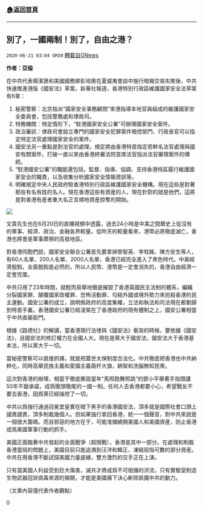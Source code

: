 ###  [:house:返回首頁](https://github.com/ourhimalayas/txt)
---

## 別了，一國兩制！別了，自由之港？
`2020-06-21 03:04 GM30` [轉載自GNews](https://gnews.org/zh-hant/241163/)

**作者：亞倫**

在中共代表楊潔篪和美國國務卿彭培奧在夏威夷會談中施行暗箱交易失敗後，中共快速推進港版《國安法》草案，新華社報道，香港特別行政區維護國家安全法草案有6章：

1. 秘密警察：北京指派“國家安全事務顧問”來港指導本地官員組成的維護國家安全委員會，包括警務處和律政司。
2. 特務機關：特定情形下，“駐港國家安全公署”可辦理國家安全案件。
3. 政治審訊：律政司會設立專門的國家安全犯罪案件檢控部門、行政長官可以指定特定法官處理國家安全的案件。
4. 國安法另一重點是對法官的處理，規定將由香港特首指定若幹名法官處理與國安有關案件，打破一直以來由香港終審法院首席法官指派法官審理案件的傳統。
5. “駐港國安公署”的職能還包括，監督、指導、協調、支持香港特區履行維護國家安全的職責，以及收集分析國家安全情報資訊等。
6. 明確規定中央人民政府駐香港特別行政區維護國家安全機構。現在這些是對著那些有名有姓的名人。現在香港這些有資産的人，現在針對的就是他們，這將是對香港有産者重大名正言順地資産掠奪的開始。


![](https://gnews.org/wp-content/uploads/2020/06/1-316.jpg)

文貴先生也在6月20日的直播視頻中透露，過去24小時是中美之間曆史上從沒有的軍事、經濟、政治、金融各界較量。從昨天的較量看來，港幣必將徹底滅亡，香港也將會是軍事摩擦的高發地區。

對香港同胞們說，國家安全聯合公署首先要拿掉黎智英、李柱銘、陳方安生等人，有60人名單、200人名單、2000人名單，香港已經完全進入了黑色時代。中美經濟脫鈎，全面脫鈎是必然的，所以人民幣、港幣是一定會消失的，香港自由經濟一定會完蛋。

中共只用了23年時間，就輕而易舉地徹底摧毀了香港英國民主法制的體系，編織分裂國家罪、顛覆國家政權罪、恐怖活動罪、勾結外國或境外勢力來扼殺香港的民主運動。國安公署的成立，說明僞政府的高度集權，立法和執法和司法現在都劃歸到特首手裏。香港國安公署已經淩駕在了香港政府的現有體制之上，國安公署相當于中共直屬衙門。

根據《路德社》的解讀，當香港現行法律與《國安法》衝突的時候，要依據《國安法》，且國安法的修訂權力在全國人大。現在是黨大于國安法，國安法大于香港基本法，所以黨大于一切。

當秘密警察可以直接抓捕，就是把蓋世太保制度合法化。中共徹底把香港也中共納粹化，同時高舉民族主義和愛國主義兩杆大旗，綁架和洗腦無知民衆。

這次對香港的辦理，相當于徹底撕毀當年“馬照跑舞照跳”的鄧小平舉著手指頭講50年不變承諾，成爲徹頭徹尾的一國一制。任何人去香港都要小心，希望戰友不要去香港，因爲黨已經操控了一切。

中共以爲強行通過冠冕堂皇實在暗下黑手的香港國安法，頂多就是國際社會口頭上譴責譴責，頂多制裁幾個人。但如果強行拿回香港，統一一個聲音，對中共來說是一個很大籌碼。而且邪惡的地方在于，可能准備繞開美國人和美國資産，防止香港成爲美國軍事行動的抓手。

美國正面臨著中共發起的全面戰爭（超限戰），香港是其中一部分。在處理和制裁香港當局的問題上，美國目前只能追溯到汪洋和韓正，凍結屈指可數的部分資産。中共在用香港不斷試探美國力量底線，雙方激烈的交手正在上演。

只有當美國人利益受到巨大傷害，滅共才將成爲不可阻擋的洪流，只有實驗室制造生物武器冠狀病毒來源的揭開，才能是美國痛下決心斬除妖魔中共的動力。

（文章內容僅代表作者觀點）

0
